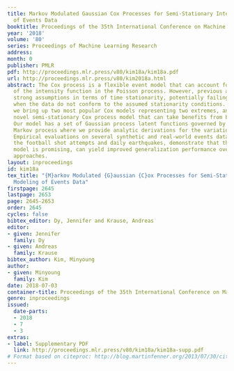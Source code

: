 ```yaml
---
title: Markov Modulated Gaussian Cox Processes for Semi-Stationary Intensity Modeling
  of Events Data
booktitle: Proceedings of the 35th International Conference on Machine Learning
year: '2018'
volume: '80'
series: Proceedings of Machine Learning Research
address: 
month: 0
publisher: PMLR
pdf: http://proceedings.mlr.press/v80/kim18a/kim18a.pdf
url: http://proceedings.mlr.press/v80/kim2018a.html
abstract: The Cox process is a flexible event model that can account for uncertainty
  of the intensity function in the Poisson process. However, previous approaches make
  strong assumptions in terms of time stationarity, potentially failing to generalize
  when the data do not conform to the assumed stationarity conditions. In this paper
  we bring up two most popular Cox models representing two extremes, and propose a
  novel semi-stationary Cox process model that can take benefits from both models.
  Our model has a set of Gaussian process latent functions governed by a latent stationary
  Markov process where we provide analytic derivations for the variational inference.
  Empirical evaluations on several synthetic and real-world events data including
  the football shot attempts and daily earthquakes, demonstrate that the proposed
  model is promising, can yield improved generalization performance over existing
  approaches.
layout: inproceedings
id: kim18a
tex_title: "{M}arkov Modulated {G}aussian {C}ox Processes for Semi-Stationary Intensity
  Modeling of Events Data"
firstpage: 2645
lastpage: 2653
page: 2645-2653
order: 2645
cycles: false
bibtex_editor: Dy, Jennifer and Krause, Andreas
editor:
- given: Jennifer
  family: Dy
- given: Andreas
  family: Krause
bibtex_author: Kim, Minyoung
author:
- given: Minyoung
  family: Kim
date: 2018-07-03
container-title: Proceedings of the 35th International Conference on Machine Learning
genre: inproceedings
issued:
  date-parts:
  - 2018
  - 7
  - 3
extras:
- label: Supplementary PDF
  link: http://proceedings.mlr.press/v80/kim18a/kim18a-supp.pdf
# Format based on citeproc: http://blog.martinfenner.org/2013/07/30/citeproc-yaml-for-bibliographies/
---
```

